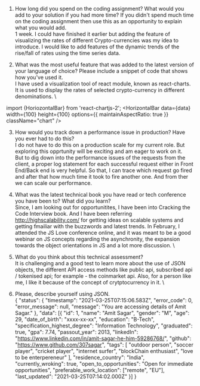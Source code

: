 1. How long did you spend on the coding assignment? What would you add to your solution if you had
more time? If you didn't spend much time on the coding assignment then use this as an opportunity to
explain what you would add. \
1 week. I could have finished it earlier but adding the feature of visualizing the rates of different Crypto-currencies was my idea to introduce. I would like to add features of the dynamic trends of the rise/fall of rates using the time series data. 

2. What was the most useful feature that was added to the latest version of your language of choice?
Please include a snippet of code that shows how you've used it. \
I have used a visualization tool of react module, known as react-charts. It is used to display the rates of selected crypto-currency in different denominations. \

import {HoriozontalBar} from 'react-chartjs-2';
<HorizontalBar
                    data={data}
                    width={100}
                    height={100}
                    options={{ maintainAspectRatio: true }}
                    className="chart"
/> 

3. How would you track down a performance issue in production? Have you ever had to do this? \
I do not have to do this on a production scale for my current role. But exploring this opprtunity will be exciting and am eager to work on it. \
But to dig down into the performance issues of the requests from the client, a proper log statement for each successful request either in Front End/Back end is very helpful. So that, I can trace which request go fired and after that how much time it took to fire another one. And from ther we can scale our performance.

4. What was the latest technical book you have read or tech conference you have been to? What did you
learn? \
Since, I am looking out for opportunitites, I have been into Cracking the Code Interview book. And I have been referring http://highscalability.com/ for getting ideas on scalable systems and getting fmailiar with the buzzwords and latest trends.
In February, I attended the JS Love conference online, and it was meant to be a good webinar on JS concepts regarding the asynchronity, the expansion towards the object orientations in JS and a lot more discussion. \

5. What do you think about this technical assessment?\
It is challenging and a good test to learn more about the use of JSON objects, the different API access methods like public api, subscribed api / tokenised api; for example - the coinmarket api. Also, for a person like me, I like it because of the concept of crytptocurrency in it. \

6. Please, describe yourself using JSON. \
{
	"status": {
		"timestamp": "2021-03-25T07:15:06.583Z",
		"error_code": 0,
		"error_message": null,
		"message": "You are accessing details of Amit Sagar."
	},
	"data": [{
		"id": 1,
		"name": "Amit Sagar",
		"gender": "M",
		"age": 29,
		"date_of_birth": "xxxx-xx-xx",
		"education": "B-Tech",
		"specification_highest_degree": "Information Technology",
		"graduated": true,
		"gpa": 7.74,
		"passout_year": 2013,
		"linkedIn": "https://www.linkedin.com/in/amit-sagar-he-him-59286768/",
		"github": "https://www.github.com/307sagar",
		"tags": [
			"outdoor person",
			"soccer player",
			"cricket player",
			"internet surfer",
			"blockChain enthusiast",
			"love to be enterpereneur"
		],
		"residence_country": "India",
		"currently_wroking": true,
		"open_to_opportunities": "Open for immediate opportunities",
		"preferable_work_location": ["remote", "EU"],
		"last_updated": "2021-03-25T07:14:02.000Z"
	}]
}
